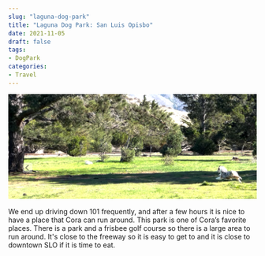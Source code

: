 ```yaml
---
slug: "laguna-dog-park"
title: "Laguna Dog Park: San Luis Opisbo"
date: 2021-11-05
draft: false
tags:
- DogPark
categories:
- Travel
---
```


![Cora at the Laguna Dog Park](images/cora_at_laguna.png)

We end up driving down 101 frequently, and after a few hours it is nice to have a place that Cora can run around. This park is one of Cora’s favorite places.  There is a park and a frisbee golf course so there is a large area to run around.  It's close to the freeway so it is easy to get to and it is close to downtown SLO if it is time to eat.